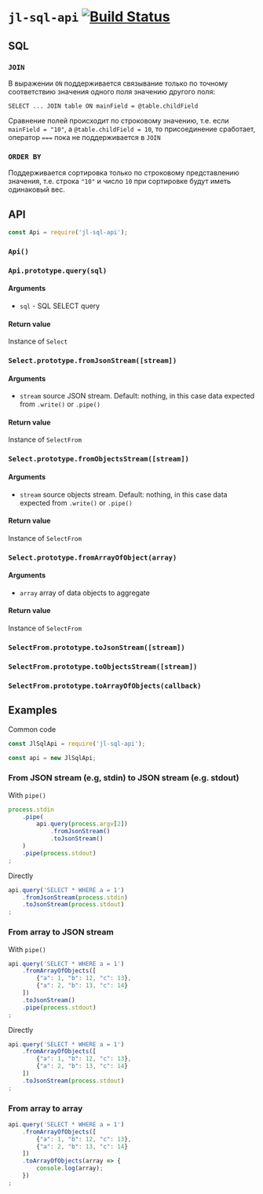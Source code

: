 # `jl-sql-api` [![Build Status](https://travis-ci.org/avz/node-jl-sql-api.svg?branch=master)](https://travis-ci.org/avz/node-jl-sql-api)

## SQL

### `JOIN`

В выражении `ON` поддерживается связывание только по точному соответствию значения одного поля значению другого поля:

```
SELECT ... JOIN table ON mainField = @table.childField
```

Сравнение полей происходит по строковому значению, т.е. если `mainField = "10"`, а
`@table.childField = 10`, то присоединение сработает, оператор `===` пока не поддерживается
в `JOIN`

### `ORDER BY`

Поддерживается сортировка только по строковому представлению значения,
т.е. строка `"10"` и число `10` при сортировке будут иметь одинаковый вес.

## API

```javascript
const Api = require('jl-sql-api');
```

### `Api()`


### `Api.prototype.query(sql)`

#### Arguments

 - `sql` - SQL SELECT query

#### Return value

Instance of `Select`


### `Select.prototype.fromJsonStream([stream])`

#### Arguments

 - `stream` source JSON stream. Default: nothing, in this case data expected from `.write()` or `.pipe()`

#### Return value

Instance of `SelectFrom`


### `Select.prototype.fromObjectsStream([stream])`

#### Arguments

 - `stream` source objects stream. Default: nothing, in this case data expected from `.write()` or `.pipe()`

#### Return value

Instance of `SelectFrom`


### `Select.prototype.fromArrayOfObject(array)`

#### Arguments

 - `array` array of data objects to aggregate

#### Return value

Instance of `SelectFrom`

### `SelectFrom.prototype.toJsonStream([stream])`
### `SelectFrom.prototype.toObjectsStream([stream])`
### `SelectFrom.prototype.toArrayOfObjects(callback)`

## Examples

Common code

```javascript
const JlSqlApi = require('jl-sql-api');

const api = new JlSqlApi;
```

### From JSON stream (e.g, stdin) to JSON stream (e.g. stdout)

With `pipe()`

```javascript
process.stdin
	.pipe(
		api.query(process.argv[2])
			.fromJsonStream()
			.toJsonStream()
	)
	.pipe(process.stdout)
;
```

Directly

```javascript
api.query('SELECT * WHERE a = 1')
	.fromJsonStream(process.stdin)
	.toJsonStream(process.stdout)
;
```

### From array to JSON stream

With `pipe()`

```javascript
api.query('SELECT * WHERE a = 1')
	.fromArrayOfObjects([
		{"a": 1, "b": 12, "c": 13},
		{"a": 2, "b": 13, "c": 14}
	])
	.toJsonStream()
	.pipe(process.stdout)
;
```

Directly

```javascript
api.query('SELECT * WHERE a = 1')
	.fromArrayOfObjects([
		{"a": 1, "b": 12, "c": 13},
		{"a": 2, "b": 13, "c": 14}
	])
	.toJsonStream(process.stdout)
;
```


### From array to array

```javascript
api.query('SELECT * WHERE a = 1')
	.fromArrayOfObjects([
		{"a": 1, "b": 12, "c": 13},
		{"a": 2, "b": 13, "c": 14}
	])
	.toArrayOfObjects(array => {
		console.log(array);
	})
;
```
